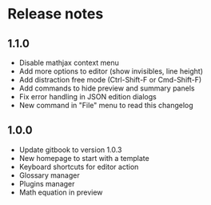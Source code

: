 # Release notes

## 1.1.0
- Disable mathjax context menu
- Add more options to editor (show invisibles, line height)
- Add distraction free mode (Ctrl-Shift-F or Cmd-Shift-F)
- Add commands to hide preview and summary panels
- Fix error handling in JSON edition dialogs
- New command in "File" menu to read this changelog

## 1.0.0
- Update gitbook to version 1.0.3
- New homepage to start with a template
- Keyboard shortcuts for editor action
- Glossary manager
- Plugins manager
- Math equation in preview
